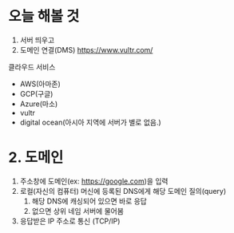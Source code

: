 # 오늘 해볼 것

1. 서버 띄우고
2. 도메인 연결(DMS)
https://www.vultr.com/

클라우드 서비스

- AWS(아마존)
- GCP(구글)
- Azure(마소)
- vultr
- digital ocean(아시아 지역에 서버가 별로 없음.)
  
# 2. 도메인

1. 주소창에 도메인(ex: https://google.com)을 입력
2. 로컬(자신의 컴퓨터) 머신에 등록된 DNS에게 해당 도메인 질의(query)
   1. 해당 DNS에 캐싱되어 있으면 바로 응답
   2. 없으면 상위 네임 서버에 물어봄
3. 응답받은 IP 주소로 통신 (TCP/IP)
   
   
